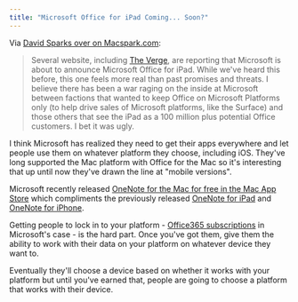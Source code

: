 ```yaml
---
title: "Microsoft Office for iPad Coming... Soon?"
---
```

<p>Via <a href="http://macsparky.com/blog/2014/3/microsof-office-for-ipad-imminent-again">David Sparks over on Macspark.com</a>:</p>
<blockquote><p>
  Several website, including <a href="http://www.theverge.com/2014/3/17/5519614/office-for-ipad-satya-nadella-march-27th-event">The Verge</a>, are reporting that Microsoft is about to announce Microsoft Office for iPad. While we've heard this before, this one feels more real than past promises and threats. I believe there has been a war raging on the inside at Microsoft between factions that wanted to keep Office on Microsoft Platforms only (to help drive sales of Microsoft platforms, like the Surface) and those others that see the iPad as a 100 million plus potential Office customers. I bet it was ugly.
</p></blockquote>
<p>I think Microsoft has realized they need to get their apps everywhere and let people use them on whatever platform they choose, including iOS. They've long supported the Mac platform with Office for the Mac so it's interesting that up until now they've drawn the line at "mobile versions".</p>
<p>Microsoft recently released <a href="https://itunes.apple.com/ca/app/microsoft-onenote/id784801555?mt=12&amp;uo=4&amp;at=10l4Ki">OneNote for the Mac for free in the Mac App Store</a> which compliments the previously released <a href="https://itunes.apple.com/ca/app/microsoft-onenote-for-ipad/id478105721?mt=8&amp;uo=4&amp;at=10l4Ki">OneNote for iPad</a> and <a href="https://itunes.apple.com/ca/app/microsoft-onenote-for-iphone/id410395246?mt=8&amp;uo=4&amp;at=10l4Ki">OneNote for iPhone</a>.</p>
<p>Getting people to lock in to your platform - <a href="http://office.microsoft.com/en-us/">Office365 subscriptions</a> in Microsoft's case - is the hard part. Once you've got them, give them the ability to work with their data on your platform on whatever device they want to.</p>
<p>Eventually they'll choose a device based on whether it works with your platform but until you've earned that, people are going to choose a platform that works with their device.</p>
